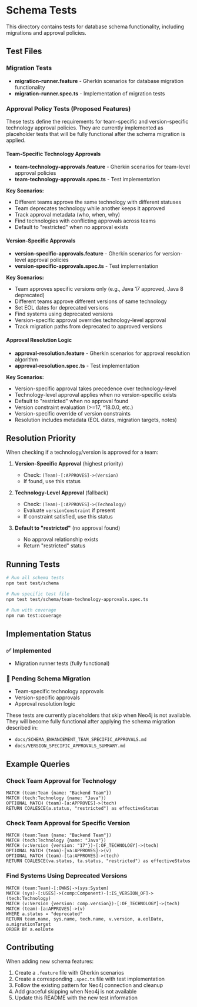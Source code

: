 # Schema Tests

This directory contains tests for database schema functionality, including migrations and approval policies.

## Test Files

### Migration Tests
- **migration-runner.feature** - Gherkin scenarios for database migration functionality
- **migration-runner.spec.ts** - Implementation of migration tests

### Approval Policy Tests (Proposed Features)

These tests define the requirements for team-specific and version-specific technology approval policies. They are currently implemented as placeholder tests that will be fully functional after the schema migration is applied.

#### Team-Specific Technology Approvals
- **team-technology-approvals.feature** - Gherkin scenarios for team-level approval policies
- **team-technology-approvals.spec.ts** - Test implementation

**Key Scenarios:**
- Different teams approve the same technology with different statuses
- Team deprecates technology while another keeps it approved
- Track approval metadata (who, when, why)
- Find technologies with conflicting approvals across teams
- Default to "restricted" when no approval exists

#### Version-Specific Approvals
- **version-specific-approvals.feature** - Gherkin scenarios for version-level approval policies
- **version-specific-approvals.spec.ts** - Test implementation

**Key Scenarios:**
- Team approves specific versions only (e.g., Java 17 approved, Java 8 deprecated)
- Different teams approve different versions of same technology
- Set EOL dates for deprecated versions
- Find systems using deprecated versions
- Version-specific approval overrides technology-level approval
- Track migration paths from deprecated to approved versions

#### Approval Resolution Logic
- **approval-resolution.feature** - Gherkin scenarios for approval resolution algorithm
- **approval-resolution.spec.ts** - Test implementation

**Key Scenarios:**
- Version-specific approval takes precedence over technology-level
- Technology-level approval applies when no version-specific exists
- Default to "restricted" when no approval found
- Version constraint evaluation (>=17, ^18.0.0, etc.)
- Version-specific override of version constraints
- Resolution includes metadata (EOL dates, migration targets, notes)

## Resolution Priority

When checking if a technology/version is approved for a team:

1. **Version-Specific Approval** (highest priority)
   - Check: `(Team)-[:APPROVES]->(Version)`
   - If found, use this status

2. **Technology-Level Approval** (fallback)
   - Check: `(Team)-[:APPROVES]->(Technology)`
   - Evaluate `versionConstraint` if present
   - If constraint satisfied, use this status

3. **Default to "restricted"** (no approval found)
   - No approval relationship exists
   - Return "restricted" status

## Running Tests

```bash
# Run all schema tests
npm test test/schema

# Run specific test file
npm test test/schema/team-technology-approvals.spec.ts

# Run with coverage
npm run test:coverage
```

## Implementation Status

### ✅ Implemented
- Migration runner tests (fully functional)

### 🚧 Pending Schema Migration
- Team-specific technology approvals
- Version-specific approvals
- Approval resolution logic

These tests are currently placeholders that skip when Neo4j is not available. They will become fully functional after applying the schema migration described in:
- `docs/SCHEMA_ENHANCEMENT_TEAM_SPECIFIC_APPROVALS.md`
- `docs/VERSION_SPECIFIC_APPROVALS_SUMMARY.md`

## Example Queries

### Check Team Approval for Technology
```cypher
MATCH (team:Team {name: "Backend Team"})
MATCH (tech:Technology {name: "Java"})
OPTIONAL MATCH (team)-[a:APPROVES]->(tech)
RETURN COALESCE(a.status, "restricted") as effectiveStatus
```

### Check Team Approval for Specific Version
```cypher
MATCH (team:Team {name: "Backend Team"})
MATCH (tech:Technology {name: "Java"})
MATCH (v:Version {version: "17"})-[:OF_TECHNOLOGY]->(tech)
OPTIONAL MATCH (team)-[va:APPROVES]->(v)
OPTIONAL MATCH (team)-[ta:APPROVES]->(tech)
RETURN COALESCE(va.status, ta.status, "restricted") as effectiveStatus
```

### Find Systems Using Deprecated Versions
```cypher
MATCH (team:Team)-[:OWNS]->(sys:System)
MATCH (sys)-[:USES]->(comp:Component)-[:IS_VERSION_OF]->(tech:Technology)
MATCH (v:Version {version: comp.version})-[:OF_TECHNOLOGY]->(tech)
MATCH (team)-[a:APPROVES]->(v)
WHERE a.status = "deprecated"
RETURN team.name, sys.name, tech.name, v.version, a.eolDate, a.migrationTarget
ORDER BY a.eolDate
```

## Contributing

When adding new schema features:

1. Create a `.feature` file with Gherkin scenarios
2. Create a corresponding `.spec.ts` file with test implementation
3. Follow the existing pattern for Neo4j connection and cleanup
4. Add graceful skipping when Neo4j is not available
5. Update this README with the new test information
